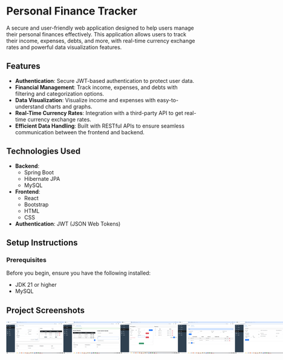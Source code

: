 # Personal Finance Tracker

A secure and user-friendly web application designed to help users manage their personal finances effectively. This application allows users to track their income, expenses, debts, and more, with real-time currency exchange rates and powerful data visualization features.

## Features

- **Authentication**: Secure JWT-based authentication to protect user data.
- **Financial Management**: Track income, expenses, and debts with filtering and categorization options.
- **Data Visualization**: Visualize income and expenses with easy-to-understand charts and graphs.
- **Real-Time Currency Rates**: Integration with a third-party API to get real-time currency exchange rates.
- **Efficient Data Handling**: Built with RESTful APIs to ensure seamless communication between the frontend and backend.

## Technologies Used

- **Backend**: 
  - Spring Boot
  - Hibernate JPA
  - MySQL
- **Frontend**: 
  - React
  - Bootstrap
  - HTML
  - CSS
- **Authentication**: JWT (JSON Web Tokens)

## Setup Instructions

### Prerequisites
Before you begin, ensure you have the following installed:

- JDK 21 or higher
- MySQL
  
## Project Screenshots

<div style="display: flex; justify-content: space-between;">
  <img src="screenshoot/income.png" alt="Screenshot 1" width="30%" />
  <img src="screenshoot/incomesource.png" alt="Screenshot 2" width="30%" />
  <img src="screenshoot/expense.png" alt="Screenshot 3" width="30%" />
  <img src="screenshoot/debt1.png" alt="Screenshot 3" width="30%" />
  <img src="screenshoot/debt2.png" alt="Screenshot 3" width="30%" />
  <img src="screenshoot/report1.png" alt="Screenshot 3" width="30%" />
  <img src="screenshoot/report2.png" alt="Screenshot 3" width="30%" />
</div>

